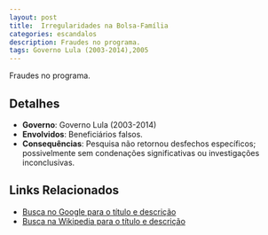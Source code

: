 ```yaml
---
layout: post
title:  Irregularidades na Bolsa-Família
categories: escandalos
description: Fraudes no programa.
tags: Governo Lula (2003-2014),2005
---
```


Fraudes no programa.

## Detalhes
- **Governo**: Governo Lula (2003-2014)
- **Envolvidos**: Beneficiários falsos.
- **Consequências**: Pesquisa não retornou desfechos específicos; possivelmente sem condenações significativas ou investigações inconclusivas.

## Links Relacionados
- [Busca no Google para o título e descrição](https://www.google.com/search?q=Irregularidades%20na%20Bolsa-Fam%C3%ADlia%20Fraudes%20no%20programa.%20Governo%20Lula%20%282003-2014%29)
- [Busca na Wikipedia para o título e descrição](https://en.wikipedia.org/w/index.php?search=Irregularidades%20na%20Bolsa-Fam%C3%ADlia%20Fraudes%20no%20programa.%20Governo%20Lula%20%282003-2014%29)
